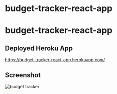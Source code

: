 # budget-tracker-react-app
# budget-tracker-react-app

## Deployed Heroku App
https://budget-tracker-react-app.herokuapp.com/

## Screenshot
![budget tracker](https://user-images.githubusercontent.com/89287787/155476949-f9ee241d-a2fa-4d54-8951-1e9bcda8bccd.png)
